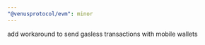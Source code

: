 ```yaml
---
"@venusprotocol/evm": minor
---
```


add workaround to send gasless transactions with mobile wallets
